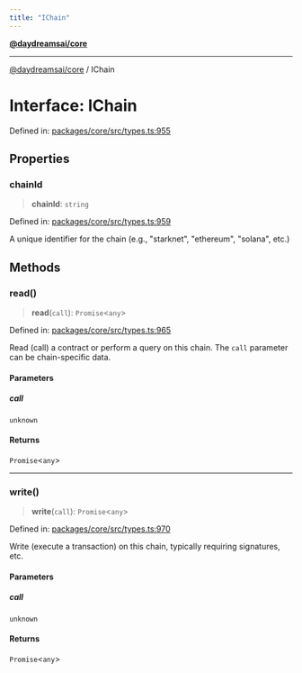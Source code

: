 ```yaml
---
title: "IChain"
---
```


[**@daydreamsai/core**](./api-reference.md)

***

[@daydreamsai/core](./api-reference.md) / IChain

# Interface: IChain

Defined in: [packages/core/src/types.ts:955](https://github.com/dojoengine/daydreams/blob/bbf75946e0d6d99fbdde4cebb2f8a4e8926724f1/packages/core/src/types.ts#L955)

## Properties

### chainId

> **chainId**: `string`

Defined in: [packages/core/src/types.ts:959](https://github.com/dojoengine/daydreams/blob/bbf75946e0d6d99fbdde4cebb2f8a4e8926724f1/packages/core/src/types.ts#L959)

A unique identifier for the chain (e.g., "starknet", "ethereum", "solana", etc.)

## Methods

### read()

> **read**(`call`): `Promise`\<`any`\>

Defined in: [packages/core/src/types.ts:965](https://github.com/dojoengine/daydreams/blob/bbf75946e0d6d99fbdde4cebb2f8a4e8926724f1/packages/core/src/types.ts#L965)

Read (call) a contract or perform a query on this chain.
The `call` parameter can be chain-specific data.

#### Parameters

##### call

`unknown`

#### Returns

`Promise`\<`any`\>

***

### write()

> **write**(`call`): `Promise`\<`any`\>

Defined in: [packages/core/src/types.ts:970](https://github.com/dojoengine/daydreams/blob/bbf75946e0d6d99fbdde4cebb2f8a4e8926724f1/packages/core/src/types.ts#L970)

Write (execute a transaction) on this chain, typically requiring signatures, etc.

#### Parameters

##### call

`unknown`

#### Returns

`Promise`\<`any`\>
